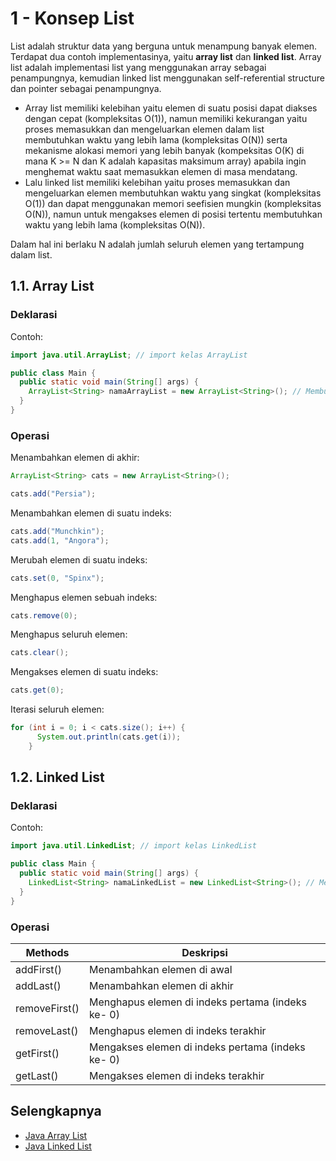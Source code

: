 # 1 - Konsep List

List adalah struktur data yang berguna untuk menampung banyak elemen. Terdapat dua contoh implementasinya, yaitu **array list** dan **linked list**. Array list adalah implementasi list yang menggunakan array sebagai penampungnya, kemudian linked list menggunakan self-referential structure dan pointer sebagai penampungnya.

- Array list memiliki kelebihan yaitu elemen di suatu posisi dapat diakses dengan cepat (kompleksitas O(1)), namun memiliki kekurangan yaitu proses memasukkan dan mengeluarkan elemen dalam list membutuhkan waktu yang lebih lama (kompleksitas O(N)) serta mekanisme alokasi memori yang lebih banyak (kompeksitas O(K) di mana K >= N dan K adalah kapasitas maksimum array) apabila ingin menghemat waktu saat memasukkan elemen di masa mendatang.
- Lalu linked list memiliki kelebihan yaitu proses memasukkan dan mengeluarkan elemen membutuhkan waktu yang singkat (kompleksitas O(1)) dan dapat menggunakan memori seefisien mungkin (kompleksitas O(N)), namun untuk mengakses elemen di posisi tertentu membutuhkan waktu yang lebih lama (kompleksitas O(N)).

Dalam hal ini berlaku N adalah jumlah seluruh elemen yang tertampung dalam list.

## 1.1. Array List

### Deklarasi

Contoh:

```Java
import java.util.ArrayList; // import kelas ArrayList

public class Main {
  public static void main(String[] args) {
    ArrayList<String> namaArrayList = new ArrayList<String>(); // Membuat object dari kelas ArrayList
  }
}
```

### Operasi

Menambahkan elemen di akhir:

```Java
ArrayList<String> cats = new ArrayList<String>();

cats.add("Persia");
```

Menambahkan elemen di suatu indeks:

```Java
cats.add("Munchkin");
cats.add(1, "Angora");
```

Merubah elemen di suatu indeks:

```Java
cats.set(0, "Spinx");
```

Menghapus elemen sebuah indeks:

```Java
cats.remove(0);
```

Menghapus seluruh elemen:

```Java
cats.clear();
```

Mengakses elemen di suatu indeks:

```Java
cats.get(0);
```

Iterasi seluruh elemen:

```Java
for (int i = 0; i < cats.size(); i++) {
      System.out.println(cats.get(i));
    }
```

## 1.2. Linked List

### Deklarasi

Contoh:

```Java
import java.util.LinkedList; // import kelas LinkedList

public class Main {
  public static void main(String[] args) {
    LinkedList<String> namaLinkedList = new LinkedList<String>(); // Membuat object dari kelas LinkedList
  }
}
```

### Operasi

| Methods       | Deskripsi                                         |
| ------------- | ------------------------------------------------- |
| addFirst()    | Menambahkan elemen di awal                        |
| addLast()     | Menambahkan elemen di akhir                       |
| removeFirst() | Menghapus elemen di indeks pertama (indeks ke- 0) |
| removeLast()  | Menghapus elemen di indeks terakhir               |
| getFirst()    | Mengakses elemen di indeks pertama (indeks ke- 0) |
| getLast()     | Mengakses elemen di indeks terakhir               |

## Selengkapnya

- [Java Array List](https://www.tpointtech.com/java-arraylist)
- [Java Linked List](https://www.tpointtech.com/java-linkedlist)
